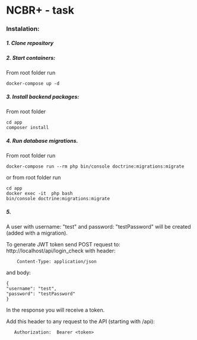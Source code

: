 # NCBR+ - task

### Instalation:

##### 1. Clone repository

##### 2. Start containers:

From root folder run

```
docker-compose up -d
```

##### 3. Install backend packages:

From root folder

```
cd app
composer install
```

##### 4. Run database migrations.

From root folder run

```
docker-compose run --rm php bin/console doctrine:migrations:migrate
```

or from root folder run

```
cd app
docker exec -it  php bash
bin/console doctrine:migrations:migrate
```

##### 5.

A user with username: "test" and password: "testPassword" will be created (added with a migration).

To generate JWT token send POST request to: http://localhost/api/login_check with header:

```
    Content-Type: application/json
```

and body:

```
{
"username": "test",
"password": "testPassword"
}
```

In the response you will receive a token.

Add this header to any request to the API (starting with /api):

```
   Authorization:  Bearer <token>
```
